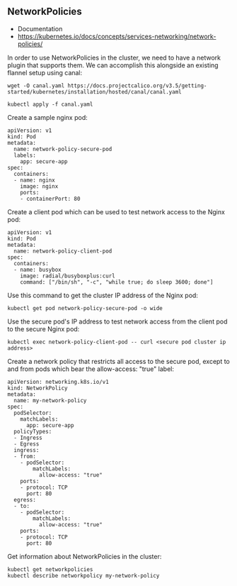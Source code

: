 ## NetworkPolicies

* Documentation
* https://kubernetes.io/docs/concepts/services-networking/network-policies/


In order to use NetworkPolicies in the cluster, we need to have a network plugin that supports them. We can accomplish this alongside an existing flannel setup using canal:

```
wget -O canal.yaml https://docs.projectcalico.org/v3.5/getting-started/kubernetes/installation/hosted/canal/canal.yaml

kubectl apply -f canal.yaml

```

Create a sample nginx pod:

```
apiVersion: v1
kind: Pod
metadata:
  name: network-policy-secure-pod
  labels:
    app: secure-app
spec:
  containers:
  - name: nginx
    image: nginx
    ports:
    - containerPort: 80

```

Create a client pod which can be used to test network access to the Nginx pod:

```
apiVersion: v1
kind: Pod
metadata:
  name: network-policy-client-pod
spec:
  containers:
  - name: busybox
    image: radial/busyboxplus:curl
    command: ["/bin/sh", "-c", "while true; do sleep 3600; done"]

```

Use this command to get the cluster IP address of the Nginx pod:

```kubectl get pod network-policy-secure-pod -o wide```

Use the secure pod's IP address to test network access from the client pod to the secure Nginx pod:

```kubectl exec network-policy-client-pod -- curl <secure pod cluster ip address>```

Create a network policy that restricts all access to the secure pod, except to and from pods which bear the allow-access: "true" label:

```
apiVersion: networking.k8s.io/v1
kind: NetworkPolicy
metadata:
  name: my-network-policy
spec:
  podSelector:
    matchLabels:
      app: secure-app
  policyTypes:
  - Ingress
  - Egress
  ingress:
  - from:
    - podSelector:
        matchLabels:
          allow-access: "true"
    ports:
    - protocol: TCP
      port: 80
  egress:
  - to:
    - podSelector:
        matchLabels:
          allow-access: "true"
    ports:
    - protocol: TCP
      port: 80
```

Get information about NetworkPolicies in the cluster:

```
kubectl get networkpolicies
kubectl describe networkpolicy my-network-policy
```





